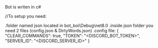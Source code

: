 Bot is writen in c#

//To setup you need:

.folder named json located in bot_boi\Debug\net8.0
.inside json folder you need 2 files (config.json & DirtyWords.json)
.config file:
{
  "CLEAR_COMMANDS": true,
  "TOKEN": "<DISCORD_BOT_TOKEN>",
  "SERVER_ID": "<DISCORD_SERVER_ID>"
}